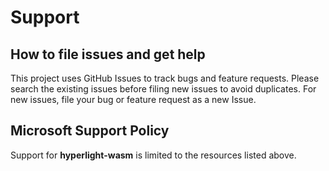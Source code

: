 # Support

## How to file issues and get help

This project uses GitHub Issues to track bugs and feature requests. Please search the existing
issues before filing new issues to avoid duplicates.  For new issues, file your bug or
feature request as a new Issue.

[//]: <> (For help and questions about using this project, please use Slack channel [TODO: add Slack channel])

## Microsoft Support Policy

Support for **hyperlight-wasm** is limited to the resources listed above.
